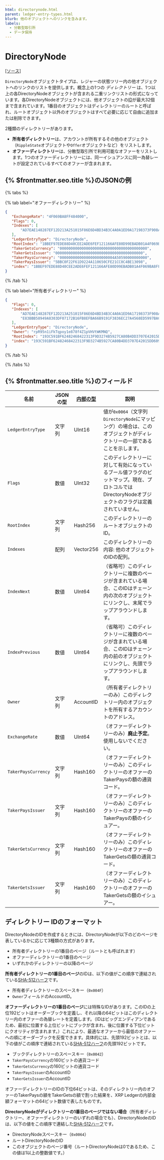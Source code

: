 ```yaml
---
html: directorynode.html
parent: ledger-entry-types.html
blurb: 他のオブジェクトへのリンクを含みます。
labels:
  - 分散型取引所
  - データ保持
---
```

# DirectoryNode
[[ソース]](https://github.com/XRPLF/rippled/blob/5d2d88209f1732a0f8d592012094e345cbe3e675/src/ripple/protocol/impl/LedgerFormats.cpp#L44 "Source")

`DirectoryNode`オブジェクトタイプは、レジャーの状態ツリー内の他オブジェクトへのリンクのリストを提供します。概念上の1つの _ディレクトリー_ は、1つ以上の各DirectoryNodeオブジェクトが含まれる二重リンクリストの形式になっています。各DirectoryNodeオブジェクトには、他オブジェクトの[ID](../common-fields.md)が最大32個まで含まれています。1番目のオブジェクトはディレクトリーのルートと呼ばれ、ルートオブジェクト以外のオブジェクトはすべて必要に応じて自由に追加または削除できます。

2種類のディレクトリーがあります。

* **所有者ディレクトリー**は、アカウントが所有するその他のオブジェクト（`RippleState`オブジェクトや`Offer`オブジェクトなど）をリストします。
* **オファーディレクトリー**は、分散型取引所で利用可能なオファーをリストします。1つのオファーディレクトリーには、同一イシュアンスに同一為替レートが設定されているすべてのオファーが含まれます。

## {% $frontmatter.seo.title %}のJSONの例

{% tabs %}

{% tab label="オファーディレクトリー" %}
```json
{
   "ExchangeRate": "4F069BA8FF484000",
   "Flags": 0,
   "Indexes": [
       "AD7EAE148287EF12D213A251015F86E6D4BD34B3C4A0A1ED9A17198373F908AD"
   ],
   "LedgerEntryType": "DirectoryNode",
   "RootIndex": "1BBEF97EDE88D40CEE2ADE6FEF121166AFE80D99EBADB01A4F069BA8FF484000",
   "TakerGetsCurrency": "0000000000000000000000000000000000000000",
   "TakerGetsIssuer": "0000000000000000000000000000000000000000",
   "TakerPaysCurrency": "0000000000000000000000004A50590000000000",
   "TakerPaysIssuer": "5BBC0F22F61D9224A110650CFE21CC0C4BE13098",
   "index": "1BBEF97EDE88D40CEE2ADE6FEF121166AFE80D99EBADB01A4F069BA8FF484000"
}
```
{% /tab %}

{% tab label="所有者ディレクトリー" %}
```json
{
   "Flags": 0,
   "Indexes": [
       "AD7EAE148287EF12D213A251015F86E6D4BD34B3C4A0A1ED9A17198373F908AD",
       "E83BBB58949A8303DF07172B16FB8EFBA66B9191F3836EC27A4568ED5997BAC5"
   ],
   "LedgerEntryType": "DirectoryNode",
   "Owner": "rpR95n1iFkTqpoy1e878f4Z1pVHVtWKMNQ",
   "RootIndex": "193C591BF62482468422313F9D3274B5927CA80B4DD3707E42015DD609E39C94",
   "index": "193C591BF62482468422313F9D3274B5927CA80B4DD3707E42015DD609E39C94"
}
```
{% /tab %}

{% /tabs %}

## {% $frontmatter.seo.title %}のフィールド

| 名前              | JSONの型 | [内部の型](../../binary-format.md) | 説明 |
|-------------------|-----------|---------------|-------------|
| `LedgerEntryType`   | 文字列    | UInt16    | 値が`0x0064`（文字列`DirectoryNode`にマッピング）の場合は、このオブジェクトがディレクトリーの一部であることを示します。 |
| `Flags`             | 数値    | UInt32    | このディレクトリーに対して有効になっているブール値フラグのビットマップ。現在、プロトコルではDirectoryNodeオブジェクトのフラグは定義されていません。 |
| `RootIndex`         | 文字列    | Hash256   | このディレクトリーのルートオブジェクトのID。 |
| `Indexes`           | 配列     | Vector256 | このディレクトリーの内容: 他のオブジェクトのIDの配列。 |
| `IndexNext`         | 数値    | UInt64    | （省略可）このディレクトリーに複数のページが含まれている場合、このIDはチェーン内の次のオブジェクトにリンクし、末尾でラップアラウンドします。 |
| `IndexPrevious`     | 数値    | UInt64    | （省略可）このディレクトリーに複数のページが含まれている場合、このIDはチェーン内の前のオブジェクトにリンクし、先頭でラップアラウンドします。 |
| `Owner`             | 文字列    | AccountID | （所有者ディレクトリーのみ）このディレクトリー内のオブジェクトを所有するアカウントのアドレス。 |
| `ExchangeRate`      | 数値    | UInt64    | （オファーディレクトリーのみ）**廃止予定**。使用しないでください。 |
| `TakerPaysCurrency` | 文字列    | Hash160   | （オファーディレクトリーのみ）このディレクトリーのオファーのTakerPaysの額の通貨コード。 |
| `TakerPaysIssuer`   | 文字列    | Hash160   | （オファーディレクトリーのみ）このディレクトリーのオファーのTakerPaysの額のイシュアー。 |
| `TakerGetsCurrency` | 文字列    | Hash160   | （オファーディレクトリーのみ）このディレクトリーのオファーのTakerGetsの額の通貨コード。 |
| `TakerGetsIssuer`   | 文字列    | Hash160   | （オファーディレクトリーのみ）このディレクトリーのオファーのTakerGetsの額のイシュアー。 |

## ディレクトリー IDのフォーマット

DirectoryNodeのIDを作成するときには、DirectoryNodeが以下のどのページを表しているかに応じて3種類の方式があります。

* 所有者ディレクトリーの1番目のページ（ルートとも呼ばれます）
* オファーディレクトリーの1番目のページ
* いずれかのディレクトリーの以降のページ

**所有者ディレクトリーの1番目のページ**のIDは、以下の値がこの順序で連結されている[SHA-512ハーフ](../../data-types/basic-data-types.md#ハッシュ)です。

* 所有者ディレクトリーのスペースキー（`0x004F`）
* `Owner`フィールドのAccountID。

**オファーディレクトリーの1番目のページ**には特殊なIDがあります。このIDの上位192ビットはオーダーブックを定義し、それ以降の64ビットはこのディレクトリー内のオファーの為替レートを定義します。（IDはビッグエンディアンであるため、最初に位置する上位ビットにブックが含まれ、後に位置する下位ビットにクオリティが含まれます。）これにより、最適なオファーから最低のオファーへの順にオーダーブックを反復できます。具体的には、先頭192ビットとは、以下の値がこの順序で連結されている[SHA-512ハーフ](../../data-types/basic-data-types.md#ハッシュ)の先頭192ビットです。

* ブックディレクトリーのスペースキー（`0x0042`）
* `TakerPaysCurrency`の160ビットの通貨コード
* `TakerGetsCurrency`の160ビットの通貨コード
* `TakerPaysIssuer`のAccountID
* `TakerGetsIssuer`のAccountID

オファーディレクトリーのIDの下位64ビットは、そのディレクトリー内のオファーのTakerPaysの額をTakerGetsの額で割った結果を、XRP Ledgerの内部金額フォーマットの64ビット数値で表したものです。

**DirectoryNodeがディレクトリーの1番目のページではない場合**（所有者ディレクトリー、オファーディレクトリーのいずれの場合でも）、DirectoryNodeのIDは、以下の値をこの順序で連結した[SHA-512ハーフ](../../data-types/basic-data-types.md#ハッシュ)です。

* DirectoryNodeスペースキー（`0x0064`）
* ルートDirectoryNodeのID
* このオブジェクトのページ番号（ルートDirectoryNodeは0であるため、この値は1以上の整数値です。）
